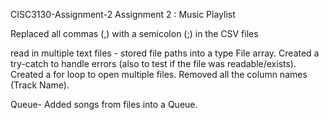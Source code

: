 CISC3130-Assignment-2 
Assignment 2 : Music Playlist

Replaced all commas (,) with a semicolon (;) in the CSV files

read in multiple text files -
stored file paths into a type File array.
Created a try-catch to handle errors (also to test if the file was readable/exists).
Created a for loop to open multiple files.
Removed all the column names (Track Name).

Queue-
Added songs from files into a Queue.
